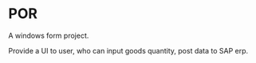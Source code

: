 # POR

A windows form project.

Provide a UI to user, who can input goods quantity, post data to SAP erp.

